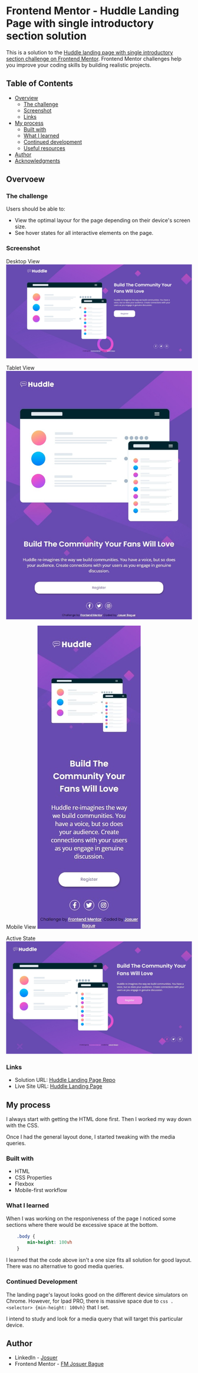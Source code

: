 # Frontend Mentor - Huddle Landing Page with single introductory section solution

This is a solution to the [Huddle landing page with single introductory section challenge on Frontend Mentor](https://www.frontendmentor.io/challenges/huddle-landing-page-with-a-single-introductory-section-B_2Wvxgi0). Frontend Mentor challenges help you improve your coding skills by building realistic projects.

## Table of Contents

- [Overview](#overview)
  - [The challenge](#the-challenge)
  - [Screenshot](#screenshot)
  - [Links](#links)
- [My process](#my-process)
  - [Built with](#built-with)
  - [What I learned](#what-i-learned)
  - [Continued development](#continued-development)
  - [Useful resources](#useful-resources)
- [Author](#author)
- [Acknowledgments](#acknowledgments)

## Overvoew

### The challenge

Users should be able to:

- View the optimal layour for the page depending on their device's screen size.
- See hover states for all interactive elements on the page.

### Screenshot

Desktop View
![](assets/img/desktop-1440.jpeg)

Tablet View
![](assets/img/tablet-view.jpeg)

Mobile View
![](assets/img/mobile-view.jpeg)

Active State
![](assets/img/active.jpeg)

### Links

- Solution URL: [Huddle Landing Page Repo](https://github.com/JoshDagat/FM-Huddle-Landing-Page)
- Live Site URL: [Huddle Landing Page](https://joshdagat.github.io/FM-Huddle-Landing-Page)

## My process

I always start with getting the HTML done first. Then I worked my way down with the CSS.

Once I had the general layout done, I started tweaking with the media queries.

### Built with
- HTML
- CSS Properties
- Flexbox
- Mobile-first workflow

### What I learned

When I was working on the responiveness of the page I noticed some sections where there would be excessive space at the bottom.

```css
    .body {
        min-height: 100vh
    }
```

I learned that the code above isn't a one size fits all solution for good layout. There was no alternative to good media queries.

### Continued Development

The landing page's layout looks good on the different device simulators on Chrome. However, for Ipad PRO, there is massive space due to ```css .<selector> {min-height: 100vh}``` that I set.

I intend to study and look for a media query that will target this particular device.

## Author 
- LinkedIn - [Josuer](https://www.linkedin.com/in/josuer-bague/)
- Frontend Mentor - [FM Josuer Bague](https://www.frontendmentor.io/profile/JoshDagat)
